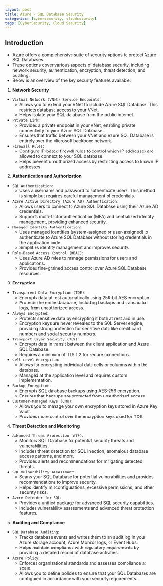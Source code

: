 ```yaml
---
layout: post
title: Azure - SQL Database Security
categories: [cybersecurity, cloudsecurity]
tags: [CyberSecurity, Cloud Security]
---
```


## Introduction
- Azure offers a comprehensive suite of security options to protect Azure SQL Databases. 
- These options cover various aspects of database security, including network security, authentication, encryption, threat detection, and auditing. 
- Below is an overview of the key security features available:

1. **Network Security**
- `Virtual Network (VNet) Service Endpoints`:
    + Allows you to extend your VNet to include Azure SQL Database. This restricts database access to your VNet.
    + Helps isolate your SQL database from the public internet.
- `Private Link`:
    + Provides a private endpoint in your VNet, enabling private connectivity to your Azure SQL Database.
    + Ensures that traffic between your VNet and Azure SQL Database is entirely over the Microsoft backbone network.
- `Firewall Rules`:
    + Configure IP-based firewall rules to control which IP addresses are allowed to connect to your SQL database.
    + Helps prevent unauthorized access by restricting access to known IP addresses.

2. **Authentication and Authorization**
- `SQL Authentication`:
    + Uses a username and password to authenticate users. This method is simple but requires careful management of credentials.
- `Azure Active Directory (Azure AD) Authentication:`
    + Allows users to connect to Azure SQL Database using their Azure AD credentials.
    + Supports multi-factor authentication (MFA) and centralized identity management, providing enhanced security.
- `Managed Identity Authentication`:
    + Uses managed identities (system-assigned or user-assigned) to authenticate to Azure SQL Database without storing credentials in the application code.
    + Simplifies identity management and improves security.
- `Role-Based Access Control (RBAC)`:
    + Uses Azure AD roles to manage permissions for users and applications.
    + Provides fine-grained access control over Azure SQL Database resources.

3. **Encryption**
-   `Transparent Data Encryption (TDE)`:
    + Encrypts data at rest automatically using 256-bit AES encryption.
    + Protects the entire database, including backups and transaction logs, from unauthorized access.
- `Always Encrypted`:
    + Protects sensitive data by encrypting it both at rest and in use.
    + Encryption keys are never revealed to the SQL Server engine, providing strong protection for sensitive data like credit card numbers and social security numbers.
- `Transport Layer Security (TLS)`:
    + Encrypts data in transit between the client application and Azure SQL Database.
    + Requires a minimum of TLS 1.2 for secure connections.
- `Cell-Level Encryption`:
    + Allows for encrypting individual data cells or columns within the database.
    + Managed at the application level and requires custom implementation.
- `Backup Encryption`:
    + Encrypts SQL database backups using AES-256 encryption.
    + Ensures that backups are protected from unauthorized access.
- `Customer-Managed Keys (CMK)`:
    + Allows you to manage your own encryption keys stored in Azure Key Vault.
    + Provides more control over the encryption keys used for TDE.

4. **Threat Detection and Monitoring**
- `Advanced Threat Protection (ATP)`:
    + Monitors SQL Database for potential security threats and vulnerabilities.
    + Includes threat detection for SQL injection, anomalous database access patterns, and more.
    + Provides alerts and recommendations for mitigating detected threats.
- `SQL Vulnerability Assessment`:
    + Scans your SQL Database for potential vulnerabilities and provides recommendations to improve security.
    + Helps identify misconfigurations, excessive permissions, and other security risks.
- `Azure Defender for SQL`:
    + Provides a unified package for advanced SQL security capabilities.
    + Includes vulnerability assessments and advanced threat protection features.

5. **Auditing and Compliance**
-   `SQL Database Auditing`:
    + Tracks database events and writes them to an audit log in your Azure storage account, Azure Monitor logs, or Event Hubs.
    + Helps maintain compliance with regulatory requirements by providing a detailed record of database activities.
- `Azure Policy`:
    + Enforces organizational standards and assesses compliance at scale.
    + Allows you to define policies to ensure that your SQL Databases are configured in accordance with your security requirements.